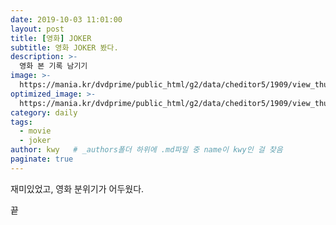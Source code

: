 ```yaml
---
date: 2019-10-03 11:01:00
layout: post
title: [영화] JOKER
subtitle: 영화 JOKER 봤다.
description: >-
  영화 본 기록 남기기
image: >-
  https://mania.kr/dvdprime/public_html/g2/data/cheditor5/1909/view_thumbnail/mania-done-20190901005001_mxhdkfxa.jpg
optimized_image: >-
  https://mania.kr/dvdprime/public_html/g2/data/cheditor5/1909/view_thumbnail/mania-done-20190901005001_mxhdkfxa.jpg
category: daily
tags:
  - movie
  - joker
author: kwy   # _authors폴더 하위에 .md파일 중 name이 kwy인 걸 찾음
paginate: true
---
```



재미있었고, 영화 분위기가 어두웠다.

끝
